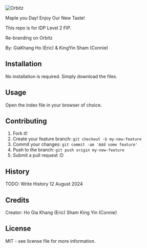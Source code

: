 ![Orbitz](images/panda-got-talent-800.png)

Maple you Day! Enjoy Our New Taste!

This repo is for IDP Level 2 FIP.

Re-branding on Orbitz

By: GiaKhang Ho (Eric) & KingYin Sham (Connie)

## Installation

No installation is required. Simply download the files.

## Usage

Open the index file in your browser of choice.

## Contributing

1. Fork it!
2. Create your feature branch: `git checkout -b my-new-feature`
3. Commit your changes: `git commit -am 'Add some feature'`
4. Push to the branch: `git push origin my-new-feature`
5. Submit a pull request :D

## History
TODO: Write History
12 August 2024

## Credits

Creator:
Ho Gia Khang (Eric)
Sham King Yin (Connie)

## License
MIT - see license file for more information.
